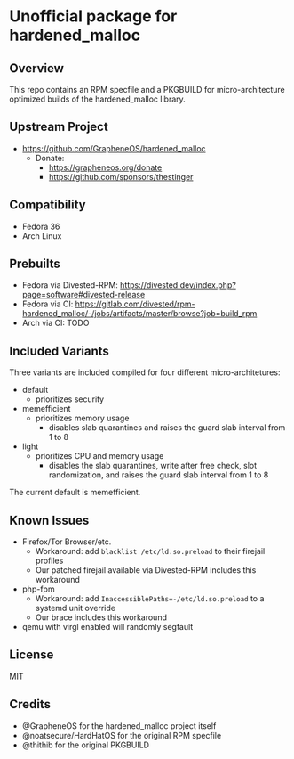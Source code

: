 Unofficial package for hardened_malloc
======================================

Overview
--------
This repo contains an RPM specfile and a PKGBUILD for micro-architecture optimized builds of the hardened_malloc library.

Upstream Project
----------------
- https://github.com/GrapheneOS/hardened_malloc
	- Donate:
		- https://grapheneos.org/donate
		- https://github.com/sponsors/thestinger

Compatibility
-------------
- Fedora 36
- Arch Linux

Prebuilts
---------
- Fedora via Divested-RPM: https://divested.dev/index.php?page=software#divested-release
- Fedora via CI: https://gitlab.com/divested/rpm-hardened_malloc/-/jobs/artifacts/master/browse?job=build_rpm
- Arch via CI: TODO

Included Variants
-----------------
Three variants are included compiled for four different micro-architetures:

- default
	- prioritizes security
- memefficient
	- prioritizes memory usage
		- disables slab quarantines and raises the guard slab interval from 1 to 8
- light
	- prioritizes CPU and memory usage
		- disables the slab quarantines, write after free check, slot randomization, and raises the guard slab interval from 1 to 8

The current default is memefficient.

Known Issues
------------
- Firefox/Tor Browser/etc.
	- Workaround: add `blacklist /etc/ld.so.preload` to their firejail profiles
	- Our patched firejail available via Divested-RPM includes this workaround
- php-fpm
	- Workaround: add `InaccessiblePaths=-/etc/ld.so.preload` to a systemd unit override
	- Our brace includes this workaround
- qemu with virgl enabled will randomly segfault

License
-------
MIT

Credits
-------
- @GrapheneOS for the hardened_malloc project itself
- @noatsecure/HardHatOS for the original RPM specfile
- @thithib for the original PKGBUILD
